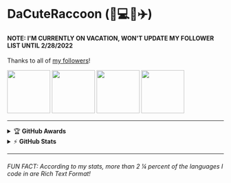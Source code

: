 # DaCuteRaccoon (:raccoon::computer::globe_with_meridians::airplane:)

#### NOTE: I'M CURRENTLY ON VACATION, WON'T UPDATE MY FOLLOWER LIST UNTIL 2/28/2022
Thanks to all of [my followers](https://github.com/DaCuteRaccoon?tab=followers)!

<img src="https://avatars.githubusercontent.com/u/80350015?s=100&v=4" height="100" /> <img src="https://avatars.githubusercontent.com/u/69060894?s=100&v=4" height="100" /> <img src="https://avatars.githubusercontent.com/u/67765147?s=100&v=4" height="100" /> <img src="https://avatars.githubusercontent.com/u/95715605?s=100&v=4" height="100" />

<!--
[![Typing SVG](https://readme-typing-svg.herokuapp.com/?lines=First+line+of+text;Second+line+of+text)](https://git.io/typing-svg)
-->

---

<!-- markdownlint-disable MD033 -->
<details>
    <summary>&#127942 <b>GitHub Awards</b></summary><br/>

![Github Trophy](https://github-profile-trophy.vercel.app/?username=dacuteraccoon)

</details>

<details>
    <summary>&#9889 <b>GitHub Stats</b></summary><br/>

[![DaCuteRaccoon Github Stats](https://readme-stats.warengonzaga.com/api?username=dacuteraccoon&show_icons=true&count_private=true)](https://github.com/warengonzaga/github-readme-stats) [![Top Language](https://readme-stats.warengonzaga.com/api/top-langs?username=dacuteraccoon&layout=compact)](https://github.com/warengonzaga/github-readme-stats)

</details>
<!-- markdownlint-enable MD033 -->

---

###### FUN FACT: According to my stats, more than 2 &frac14; percent of the languages I code in are Rich Text Format!
